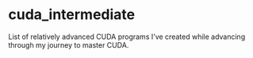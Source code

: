 # cuda_intermediate
List of relatively advanced CUDA programs I've created while advancing through my journey to master CUDA.

